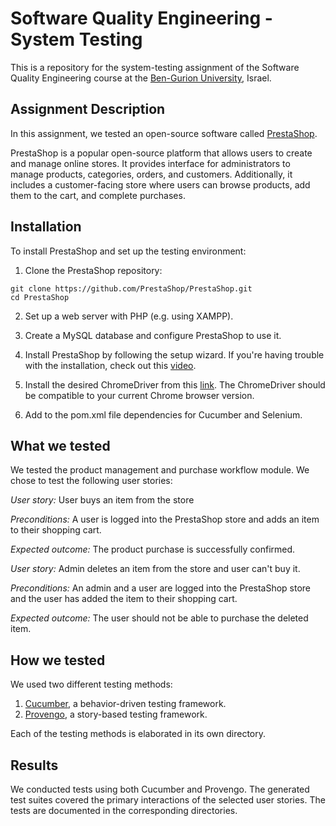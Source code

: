 # Software Quality Engineering - System Testing
This is a repository for the system-testing assignment of the Software Quality Engineering course at the [Ben-Gurion University](https://in.bgu.ac.il/), Israel.

## Assignment Description
In this assignment, we tested an open-source software called [PrestaShop](https://prestashop.com/).

PrestaShop is a popular open-source platform that allows users to create and manage online stores. It provides interface for administrators to manage products, categories, orders, and customers. Additionally, it includes a customer-facing store where users can browse products, add them to the cart, and complete purchases.

## Installation
To install PrestaShop and set up the testing environment:

1. Clone the PrestaShop repository:
```
git clone https://github.com/PrestaShop/PrestaShop.git
cd PrestaShop
```
2. Set up a web server with PHP (e.g. using XAMPP).

3. Create a MySQL database and configure PrestaShop to use it.

4. Install PrestaShop by following the setup wizard.
   If you're having trouble with the installation, check out this [video](https://www.youtube.com/watch?v=PypN1d6xHq0&t=544s).

5. Install the desired ChromeDriver from this [link](https://developer.chrome.com/docs/chromedriver/downloads?hl=he).
   The ChromeDriver should be compatible to your current Chrome browser version.

6. Add to the pom.xml file dependencies for Cucumber and Selenium.

## What we tested
We tested the product management and purchase workflow module. We chose to test the following user stories: 

*User story:* User buys an item from the store

*Preconditions:* A user is logged into the PrestaShop store and adds an item to their shopping cart.

*Expected outcome:* The product purchase is successfully confirmed.

*User story:* Admin deletes an item from the store and user can't buy it.

*Preconditions:* An admin and a user are logged into the PrestaShop store and the user has added the item to their shopping cart.

*Expected outcome:* The user should not be able to purchase the deleted item.

## How we tested
We used two different testing methods:
1. [Cucumber](https://cucumber.io/), a behavior-driven testing framework.
2. [Provengo](https://provengo.tech/), a story-based testing framework.

Each of the testing methods is elaborated in its own directory. 

## Results
We conducted tests using both Cucumber and Provengo. The generated test suites covered the primary interactions of the selected user stories. The tests are documented in the corresponding directories.
